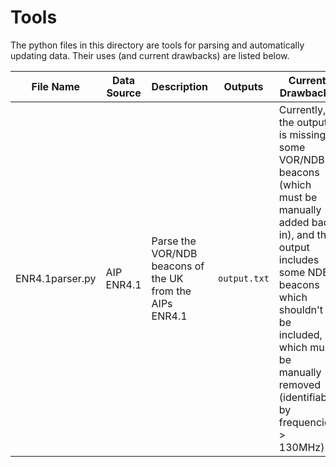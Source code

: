 # Tools

The python files in this directory are tools for parsing and automatically updating data. Their uses (and current drawbacks) are listed below.

| File Name | Data Source | Description | Outputs | Current Drawbacks |
| --------- | ----------- | ----------- | ------- | ----------------- |
| ENR4.1parser.py | AIP ENR4.1 | Parse the VOR/NDB beacons of the UK from the AIPs ENR4.1 | `output.txt` | Currently, the output is missing some VOR/NDB beacons (which must be manually added back in), and the output includes some NDB beacons which shouldn't be included, which must be manually removed (identifiable by frequencies > 130MHz). |
